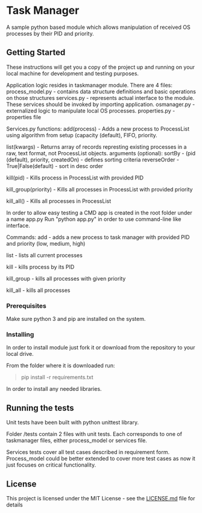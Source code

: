 # Task Manager

A sample python based module which allows manipulation of received OS processes by their PID and priority.

## Getting Started

These instructions will get you a copy of the project up and running on your local machine for development and testing purposes. 

Application logic resides in taskmanager module. There are 4 files:
process_model.py - contains data structure definitions and basic operations on those structures
services.py - represents actual interface to the module. These services should be invoked by importing application.
osmanager.py - externalized logic to manipulate local OS processes.
properties.py - properties file

Services.py functions:
add(process) - Adds a new process to ProcessList using algorithm from setup (capacity (default), FIFO, priority.

list(kwargs) - Returns array of records represting existing processes in a raw, text format, not ProcessList objects. 
	arguments (optional):
	sortBy - (pid (default), priority, createdOn) - defines sorting criteria
	reverseOrder - True|False(default) - sort in desc order
	
kill(pid) - Kills process in ProcessList with provided PID

kill_group(priority) - Kills all processes in ProcessList with provided priority

kill_all() - Kills all processes in ProcessList 

In order to allow easy testing a CMD app is created in the root folder under a name app.py
Run "python app.py" in order to use command-line like interface.

Commands:
add <pid> <priority> - adds a new process to task manager with provided PID and priority (low, medium, high)

list - lists all current processes

kill <pid> - kills process by its PID

kill_group <priority> - kills all processes with given priority

kill_all - kills all processes

### Prerequisites

Make sure python 3 and pip are installed on the system. 

### Installing

In order to install module just fork it or download from the repository to your local drive.

From the folder where it is downloaded run:

> pip install -r requirements.txt

In order to install any needed libraries.

## Running the tests
Unit tests have been built with python unittest library.

Folder /tests contain 2 files with unit tests. Each corresponds to one of taskmanager files, either process_model or services file.

Services tests cover all test cases described in requirement form. Process_model could be better extended to cover more test cases as now it just focuses on critical functionality.

## License

This project is licensed under the MIT License - see the [LICENSE.md](LICENSE.md) file for details


